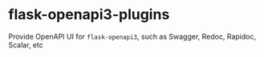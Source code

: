 # flask-openapi3-plugins
Provide OpenAPI UI for `flask-openapi3`, such as Swagger, Redoc, Rapidoc, Scalar, etc
